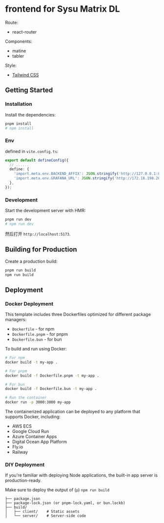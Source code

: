 # frontend for Sysu Matrix DL

Route:
- react-router

Components:
- matine
- tabler

Style:
- [Tailwind CSS](https://tailwindcss.com/) 

## Getting Started

### Installation

Install the dependencies:

```bash
pnpm install
# npm install
```

### Env

defined in `vite.config.ts`:

```typescript
export default defineConfig({
  // ......
  define: {
    'import.meta.env.BACKEND_AFFIX': JSON.stringify('http://127.0.0.1:8000'),
    'import.meta.env.GRAFANA_URL': JSON.stringify('http://172.18.198.206:3000/public-dashboards/5192664c23254fd3ba56f3ae1701a1a0?orgId=1&refresh=5s')
  },
});
```

### Development

Start the development server with HMR:

```bash
pnpm run dev
# npm run dev
```

然后打开 `http://localhost:5173`.

## Building for Production

Create a production build:

```bash
pnpm run build
npm run build
```

## Deployment

### Docker Deployment

This template includes three Dockerfiles optimized for different package managers:

- `Dockerfile` - for npm
- `Dockerfile.pnpm` - for pnpm
- `Dockerfile.bun` - for bun

To build and run using Docker:

```bash
# For npm
docker build -t my-app .

# For pnpm
docker build -f Dockerfile.pnpm -t my-app .

# For bun
docker build -f Dockerfile.bun -t my-app .

# Run the container
docker run -p 3000:3000 my-app
```

The containerized application can be deployed to any platform that supports Docker, including:

- AWS ECS
- Google Cloud Run
- Azure Container Apps
- Digital Ocean App Platform
- Fly.io
- Railway

### DIY Deployment

If you're familiar with deploying Node applications, the built-in app server is production-ready.

Make sure to deploy the output of (`p`) `npm run build`

```
├── package.json
├── package-lock.json (or pnpm-lock.yaml, or bun.lockb)
├── build/
│   ├── client/    # Static assets
│   └── server/    # Server-side code
```

